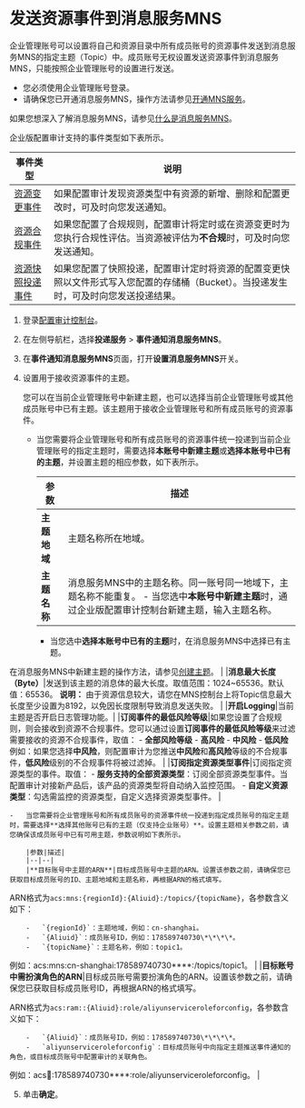 # 发送资源事件到消息服务MNS

企业管理账号可以设置将自己和资源目录中所有成员账号的资源事件发送到消息服务MNS的指定主题（Topic）中。成员账号无权设置发送资源事件到消息服务MNS，只能按照企业管理账号的设置进行发送。

-   您必须使用企业管理账号登录。
-   请确保您已开通消息服务MNS，操作方法请参见[开通MNS服务]()。

如果您想深入了解消息服务MNS，请参见[什么是消息服务MNS]()。

企业版配置审计支持的事件类型如下表所示。

|事件类型|说明|
|----|--|
|[资源变更事件](/cn.zh-CN/资源事件/事件类型/资源变更事件.md)|如果配置审计发现资源类型中有资源的新增、删除和配置更改时，可及时向您发送通知。|
|[资源合规事件](/cn.zh-CN/资源事件/事件类型/资源合规事件.md)|如果您配置了合规规则，配置审计将定时或在资源变更时为您执行合规性评估。当资源被评估为**不合规**时，可及时向您发送通知。|
|[资源快照投递事件](/cn.zh-CN/资源事件/事件类型/资源快照投递事件.md)|如果您配置了快照投递，配置审计定时将资源的配置变更快照以文件形式写入您配置的存储桶（Bucket）。当投递发生时，可及时向您发送投递结果。|

1.  登录[配置审计控制台](https://config.console.aliyun.com)。

2.  在左侧导航栏，选择**投递服务** \> **事件通知消息服务MNS**。

3.  在**事件通知消息服务MNS**页面，打开**设置消息服务MNS**开关。

4.  设置用于接收资源事件的主题。

    您可以在当前企业管理账号中新建主题，也可以选择当前企业管理账号或其他成员账号中已有主题。该主题用于接收企业管理账号和所有成员账号的资源事件。

    -   当您需要将企业管理账号和所有成员账号的资源事件统一投递到当前企业管理账号的指定主题时，需要选择**本账号中新建主题**或**选择本账号中已有的主题**，并设置主题的相应参数，如下表所示。

        |参数|描述|
        |--|--|
        |**主题地域**|主题名称所在地域。|
        |**主题名称**|消息服务MNS中的主题名称。同一账号同一地域下，主题名称不能重复。        -   当您选中**本账号中新建主题**时，通过企业版配置审计控制台新建主题，输入主题名称。
        -   当您选中**选择本账号中已有的主题**时，在消息服务MNS中选择已有主题。

在消息服务MNS中新建主题的操作方法，请参见[创建主题]()。 |
        |**消息最大长度（Byte）**|发送到该主题的消息体的最大长度。取值范围：1024~65536。默认值：65536。 **说明：** 由于资源信息较大，请您在MNS控制台上将Topic信息最大长度至少设置为8192，以免因长度限制导致消息发送失败。 |
        |**开启Logging**|当前主题是否开启日志管理功能。|
        |**订阅事件的最低风险等级**|如果您设置了合规规则，则会接收到资源不合规事件。您可以通过设置**订阅事件的最低风险等级**来过滤需要接收的资源不合规事件，取值：         -   **全部风险等级**
        -   **高风险**
        -   **中风险**
        -   **低风险**
例如：如果您选择**中风险**，则配置审计为您推送**中风险**和**高风险**等级的不合规事件，**低风险**级别的不合规事件将被过滤掉。 |
        |**订阅指定资源类型事件**|订阅指定资源类型的事件。取值：        -   **服务支持的全部资源类型**：订阅全部资源类型事件。当配置审计对接新产品后，该产品的资源类型将自动纳入监控范围。
        -   **自定义资源类型**：勾选需监控的资源类型，自定义选择资源类型事件。 |

    -   当您需要将企业管理账号和所有成员账号的资源事件统一投递到指定成员账号的指定主题时，需要选择**选择其他账号已有的主题（仅支持企业账号）**。设置主题相关参数之前，请您确保该成员账号中已有可用主题，参数说明如下表所示。

        |参数|描述|
        |--|--|
        |**目标账号中主题的ARN**|目标成员账号中主题的ARN。设置该参数之前，请确保您已获取目标成员账号的ID、主题地域和主题名称，再根据ARN的格式填写。

ARN格式为`acs:mns:{regionId}:{Aliuid}:/topics/{topicName}`，各参数含义如下：

        -   `{regionId}`：主题地域，例如：cn-shanghai。
        -   `{Aliuid}`：成员账号ID，例如：178589740730\*\*\*\*。
        -   `{topicName}`：主题名称，例如：topic1。
例如：acs:mns:cn-shanghai:178589740730\*\*\*\*:/topics/topic1。 |
        |**目标账号中需扮演角色的ARN**|目标成员账号需要扮演角色的ARN。设置该参数之前，请确保您已获取目标成员账号ID，再根据ARN的格式填写。

ARN格式为`acs:ram::{Aliuid}:role/aliyunserviceroleforconfig`，各参数含义如下：

        -   `{Aliuid}`：成员账号ID，例如：178589740730\*\*\*\*。
        -   `aliyunserviceroleforconfig`：目标成员账号中向指定主题推送事件通知的角色，或目标成员账号中配置审计的关联角色。
例如：acs:ram::178589740730\*\*\*\*:role/aliyunserviceroleforconfig。 |

5.  单击**确定**。


